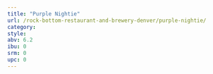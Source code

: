 ```yaml
---
title: "Purple Nightie"
url: /rock-bottom-restaurant-and-brewery-denver/purple-nightie/
category: 
style: 
abv: 6.2
ibu: 0
srm: 0
upc: 0
---
```


